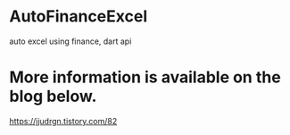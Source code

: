 # AutoFinanceExcel
auto excel using finance, dart api

# More information is available on the blog below.
https://jjudrgn.tistory.com/82
